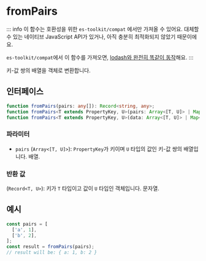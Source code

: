 # fromPairs

::: info
이 함수는 호환성을 위한 `es-toolkit/compat` 에서만 가져올 수 있어요. 대체할 수 있는 네이티브 JavaScript API가 있거나, 아직 충분히 최적화되지 않았기 때문이에요.

`es-toolkit/compat`에서 이 함수를 가져오면, [lodash와 완전히 똑같이 동작](../../../compatibility.md)해요.
:::

키-값 쌍의 배열을 객체로 변환합니다.

## 인터페이스

```typescript
function fromPairs(pairs: any[]): Record<string, any>;
function fromPairs<T extends PropertyKey, U>(pairs: Array<[T, U]> | Map<T, U>): Record<T, U>;
function fromPairs<T extends PropertyKey, U>(data: Array<[T, U]> | Map<T, U>): Record<T, U>;
```

### 파라미터

- `pairs` (`Array<[T, U]>`): `PropertyKey`가 키이며 `U` 타입의 값인 키-값 쌍의 배열입니다. 배열.

### 반환 값

(`Record<T, U>`): 키가 `T` 타입이고 값이 `U` 타입인 객체입니다. 문자열.

## 예시

```typescript
const pairs = [
  ['a', 1],
  ['b', 2],
];
const result = fromPairs(pairs);
// result will be: { a: 1, b: 2 }
```

